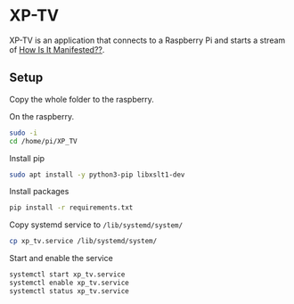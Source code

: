 # XP-TV
XP-TV is an application that connects to a Raspberry Pi and starts a stream of [How Is It Manifested??](https://www.twitch.tv/howisitmanifested).

## Setup
Copy the whole folder to the raspberry.

On the raspberry.
```bash
sudo -i
cd /home/pi/XP_TV
```

Install pip
```bash
sudo apt install -y python3-pip libxslt1-dev
```

Install packages
```bash
pip install -r requirements.txt
```

Copy systemd service to `/lib/systemd/system/`
```bash
cp xp_tv.service /lib/systemd/system/
```

Start and enable the service
```bash
systemctl start xp_tv.service
systemctl enable xp_tv.service
systemctl status xp_tv.service
```

